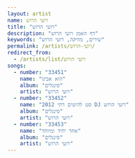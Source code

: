 ```yaml
---
layout: artist
name: רועי הרוש
title: "רועי הרוש"
description: "דף האמן רועי הרוש"
keywords: "שירים, מוזיקה, רועי הרוש"
permalink: /artists/רועי-הרוש/
redirect_from:
  - /artists/list/רועי הרוש
songs:
  - number: "33451"
    name: "הוא אבינו"
    album: "סינגלים"
    artist: "רועי הרוש"
  - number: "33452"
    name: "סט להיטים דתי 2012 DJ רועי הרוש"
    album: "סינגלים"
    artist: "רועי הרוש"
  - number: "33453"
    name: "אחד יחיד ומיוחד"
    album: "סינגלים"
    artist: "רועי הרוש"
---
```

